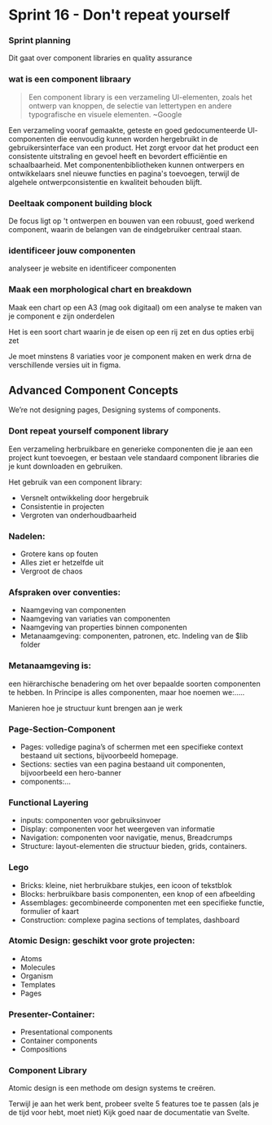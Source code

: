 # Sprint 16 - Don't repeat yourself
### Sprint planning
Dit gaat over component libraries en quality assurance

### wat is een component libraary
> Een component library is een verzameling UI-elementen, zoals het ontwerp van knoppen, de selectie van lettertypen en andere typografische en visuele elementen. ~Google

Een verzameling vooraf gemaakte, geteste en goed gedocumenteerde Ul-componenten die eenvoudig kunnen worden hergebruikt in de gebruikersinterface van een product.
Het zorgt ervoor dat het product een consistente uitstraling en gevoel heeft en bevordert efficiëntie en schaalbaarheid.
Met componentenbibliotheken kunnen ontwerpers en ontwikkelaars snel nieuwe functies en pagina's toevoegen, terwijl de algehele ontwerpconsistentie en kwaliteit behouden blijft.

### Deeltaak component building block
De focus ligt op 't ontwerpen en bouwen van een robuust, goed werkend component, waarin de belangen van de eindgebruiker centraal staan.

### identificeer jouw componenten
analyseer je website en identificeer componenten

### Maak een morphological chart en breakdown
Maak een chart op een A3 (mag ook digitaal) om een analyse te maken van je component e zijn onderdelen

Het is een soort chart waarin je de eisen op een rij zet en dus opties erbij zet

Je moet minstens 8 variaties voor je component maken en werk drna de verschillende versies uit in figma. 
 
## Advanced Component Concepts

We’re not designing pages, Designing systems of components.
 
### Dont repeat yourself component library
Een verzameling herbruikbare en generieke componenten die je aan een project kunt toevoegen, er bestaan vele standaard component libraries die je kunt downloaden en gebruiken.

Het gebruik van een component library:
- Versnelt ontwikkeling door hergebruik
- Consistentie in projecten
- Vergroten van onderhoudbaarheid
 
### Nadelen:
- Grotere kans op fouten
- Alles ziet er hetzelfde uit
- Vergroot de chaos
 
### Afspraken over conventies:
- Naamgeving van componenten
- Naamgeving van variaties van componenten
- Naamgeving van properties binnen componenten
- Metanaamgeving: componenten, patronen, etc.
Indeling van de $lib folder
 
### Metanaamgeving is:
een hiërarchische benadering om het over bepaalde soorten componenten te hebben.
In Principe is alles componenten, maar hoe noemen we:…..
  
Manieren hoe je structuur kunt brengen aan je werk
 
### Page-Section-Component
- Pages: volledige pagina’s of schermen met een specifieke context bestaand uit sections, bijvoorbeeld homepage.
- Sections: secties van een pagina bestaand uit componenten, bijvoorbeeld een hero-banner
- components:…
 
### Functional Layering
- inputs: componenten voor gebruiksinvoer
- Display: componenten voor het weergeven van informatie
- Navigation: componenten voor navigatie, menus, Breadcrumps
- Structure: layout-elementen die structuur bieden, grids, containers.
 
### Lego
- Bricks: kleine, niet herbruikbare stukjes, een icoon of tekstblok
- Blocks: herbruikbare basis componenten, een knop of een afbeelding
- Assemblages: gecombineerde componenten met een specifieke functie, formulier of kaart
- Construction: complexe pagina sections of templates, dashboard
 
### Atomic Design: geschikt voor grote projecten:
- Atoms
- Molecules
- Organism
- Templates
- Pages
 
### Presenter-Container:
- Presentational components
- Container components
- Compositions
 
### Component Library
Atomic design is  een methode om design systems te creëren.
 
Terwijl je aan het werk bent, probeer svelte 5 features toe te passen (als je de tijd voor hebt, moet niet)
Kijk goed naar de documentatie van Svelte.

